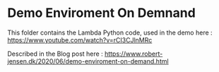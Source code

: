 # Demo Enviroment On Demnand

This folder contains the Lambda Python code, used in the demo here :
https://www.youtube.com/watch?v=rCI3CJlnMRc

Described in the Blog post here : https://www.robert-jensen.dk/2020/06/demo-enviroment-on-demand.html
